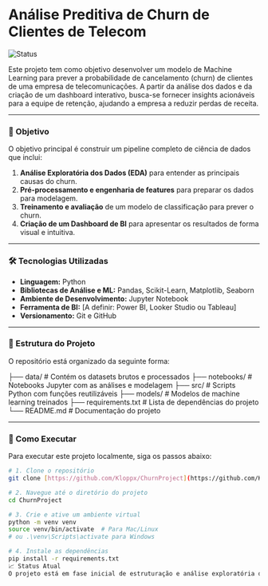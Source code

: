 # Análise Preditiva de Churn de Clientes de Telecom

![Status](https://img.shields.io/badge/status-em%20andamento-yellow)

Este projeto tem como objetivo desenvolver um modelo de Machine Learning para prever a probabilidade de cancelamento (churn) de clientes de uma empresa de telecomunicações. A partir da análise dos dados e da criação de um dashboard interativo, busca-se fornecer insights acionáveis para a equipe de retenção, ajudando a empresa a reduzir perdas de receita.

---

### 🎯 Objetivo

O objetivo principal é construir um pipeline completo de ciência de dados que inclui:
1.  **Análise Exploratória dos Dados (EDA)** para entender as principais causas do churn.
2.  **Pré-processamento e engenharia de features** para preparar os dados para modelagem.
3.  **Treinamento e avaliação** de um modelo de classificação para prever o churn.
4.  **Criação de um Dashboard de BI** para apresentar os resultados de forma visual e intuitiva.

---

### 🛠️ Tecnologias Utilizadas

* **Linguagem:** Python
* **Bibliotecas de Análise e ML:** Pandas, Scikit-Learn, Matplotlib, Seaborn
* **Ambiente de Desenvolvimento:** Jupyter Notebook
* **Ferramenta de BI:** [A definir: Power BI, Looker Studio ou Tableau]
* **Versionamento:** Git e GitHub

---

### 📂 Estrutura do Projeto

O repositório está organizado da seguinte forma:

├── data/              # Contém os datasets brutos e processados
├── notebooks/         # Notebooks Jupyter com as análises e modelagem
├── src/               # Scripts Python com funções reutilizáveis
├── models/            # Modelos de machine learning treinados
├── requirements.txt   # Lista de dependências do projeto
└── README.md          # Documentação do projeto


---

### 🚀 Como Executar

Para executar este projeto localmente, siga os passos abaixo:

```bash
# 1. Clone o repositório
git clone [https://github.com/Kloppx/ChurnProject](https://github.com/Kloppx/ChurnProject)

# 2. Navegue até o diretório do projeto
cd ChurnProject

# 3. Crie e ative um ambiente virtual
python -m venv venv
source venv/bin/activate  # Para Mac/Linux
# ou .\venv\Scripts\activate para Windows

# 4. Instale as dependências
pip install -r requirements.txt
📈 Status Atual
O projeto está em fase inicial de estruturação e análise exploratória dos dados. Próximos passos incluem a limpeza dos dados e o início da modelagem preditiva.
